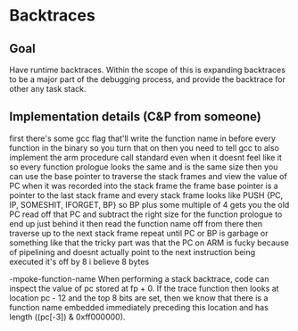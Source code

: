# Backtraces

## Goal

Have runtime backtraces. Within the scope of this is expanding backtraces to be a major part of the debugging process, and provide the backtrace for other any task stack.

## Implementation details (C&P from someone)

first there's some gcc flag that'll write the function name in before every function in the binary
so you turn that on
then you need to tell gcc to also implement the arm procedure call standard even when it doesnt feel like it
so every function prologue looks the same
and is the same size
then you can use the base pointer to traverse the stack frames and view the value of PC when it was recorded into the stack frame
the frame base pointer is a pointer to the last stack frame
and every stack frame looks like PUSH {PC, IP, SOMESHIT, IFORGET, BP}
so BP plus some multiple of 4 gets you the old PC
read off that PC and subtract the right size for the function prologue to end up just behind it
then read the function name off from there
then traverse up to the next stack frame
repeat until PC or BP is garbage or something like that
the tricky part was that the PC on ARM is fucky because of pipelining and doesnt actually point to the next instruction being executed
it's off by 8 i believe
8 bytes


-mpoke-function-name
When performing a stack backtrace, code can inspect the value of pc stored at fp + 0.
If the trace function then looks at location pc - 12 and the top 8 bits are set,
then we know that there is a function name embedded immediately preceding this location and has length ((pc[-3]) & 0xff000000).
